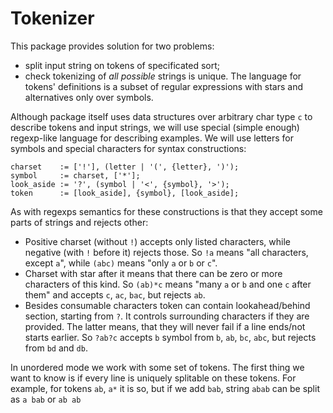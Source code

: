 Tokenizer
===

This package provides solution for two problems:
- split input string on tokens of specificated sort;
- check tokenizing of *all possible* strings is unique.
The language for tokens' definitions is a subset of regular expressions
with stars and alternatives only over symbols.

Although package itself uses data structures over arbitrary char type `c` to
describe tokens and input strings, we will use special (simple enough)
regexp-like language for describing examples. We will use letters for symbols
and special characters for syntax constructions:
```ebnf
charset    := ['!'], (letter | '(', {letter}, ')');
symbol     := charset, ['*'];
look_aside := '?', (symbol | '<', {symbol}, '>');
token      := [look_aside], {symbol}, [look_aside];
```
As with regexps semantics for these constructions is that they accept some parts
of strings and rejects other:
- Positive charset (without `!`) accepts only listed characters, while negative
(with `!` before it) rejects those. So `!a` means "all characters, except `a`",
while `(abc)` means "only `a` or `b` or `c`".
- Charset with star after it means that there can be zero or more characters of
this kind. So `(ab)*c` means "many `a` or `b` and one `c` after them" and
accepts `c`, `ac`, `bac`, but rejects `ab`.
- Besides consumable characters token can contain lookahead/behind section,
starting from `?`. It controls surrounding characters if they are provided.
The latter means, that they will never fail if a line ends/not starts earlier.
So `?ab?c` accepts `b` symbol from `b`, `ab`, `bc`, `abc`, but rejects from
`bd` and `db`.

In unordered mode we work with some set of tokens. The first thing we want to
know is if every line is uniquely splitable on these tokens. For example, for
tokens `ab`, `a*` it is so, but if we add `bab`, string `abab` can be split as
`a bab` or `ab ab`
